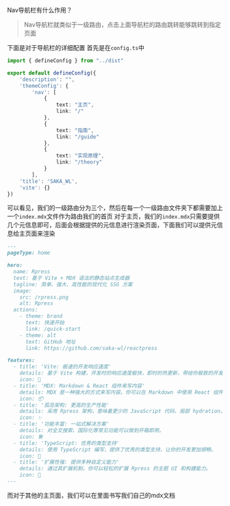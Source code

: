Nav导航栏有什么作用？
> Nav导航栏就类似于一级路由，点击上面导航栏的路由跳转能够跳转到指定页面

下面是对于导航栏的详细配置
首先是在`config.ts`中
```typescript
import { defineConfig } from "../dist"

export default defineConfig({
    'description': "",
    'themeConfig': {
        'nav': [
            {
                text: "主页",
                link: "/"
            },
            {
                text: "指南",
                link: "/guide"
            },
            {
                text: "实现原理",
                link: "/theory"
            }
        ],
    'title': 'SAKA_WL',
    'vite': {}
})
```
可以看见，我们的一级路由分为三个，然后在每一个一级路由文件夹下都需要加上一个`index.mdx`文件作为路由我们的首页
对于主页，我们的`index.mdx`只需要提供几个元信息即可，后面会根据提供的元信息进行渲染页面，下面我们可以提供元信息给主页面来渲染
```markdown
---
pageType: home

hero:
  name: Rpress
  text: 基于 Vite + MDX 语法的静态站点生成器
  tagline: 简单、强大、高性能的现代化 SSG 方案
  image:
    src: /rpress.png
    alt: Rpress
  actions:
    - theme: brand
      text: 快速开始
      link: /quick-start
    - theme: alt
      text: GitHub 地址
      link: https://github.com/saka-wl/reactpress

features:
  - title: 'Vite: 极速的开发响应速度'
    details: 基于 Vite 构建，开发时的响应速度极快，即时的热更新，带给你极致的开发体验。
    icon: 🚀
  - title: 'MDX: Markdown & React 组件来写内容'
    details: MDX 是一种强大的方式来写内容。你可以在 Markdown 中使用 React 组件。
    icon: 📦
  - title: '孤岛架构: 更高的生产性能'
    details: 采用 Rpress 架构，意味着更少的 JavaScript 代码、局部 hydration， 从而带来更好的首屏性能。
    icon: ✨
  - title: '功能丰富: 一站式解决方案'
    details: 对全文搜索、国际化等常见功能可以做到开箱即用。
    icon: 🛠️
  - title: 'TypeScript: 优秀的类型支持'
    details: 使用 TypeScript 编写，提供了优秀的类型支持，让你的开发更加顺畅。
    icon: 🔑
  - title: '扩展性强: 提供多种自定义能力'
    details: 通过其扩展机制，你可以轻松的扩展 Rpress 的主题 UI 和构建能力。
    icon: 🎨
---
```
而对于其他的主页面，我们可以在里面书写我们自己的mdx文档
